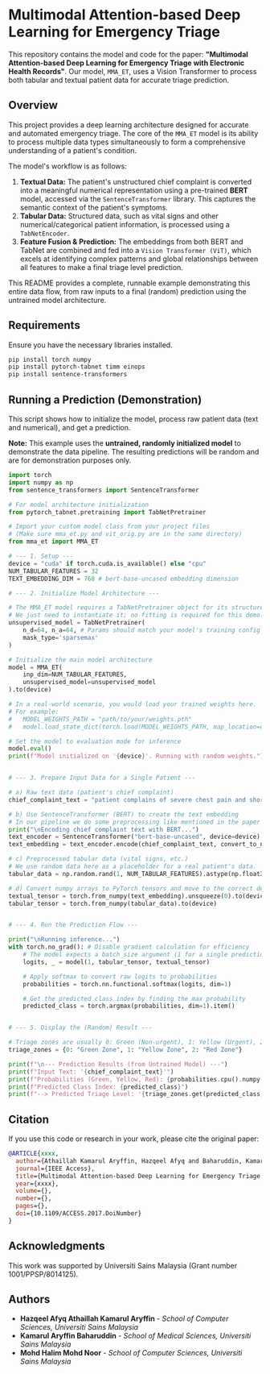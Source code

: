 # Multimodal Attention-based Deep Learning for Emergency Triage

This repository contains the model and code for the paper: **"Multimodal Attention-based Deep Learning for Emergency Triage with Electronic Health Records"**. Our model, `MMA_ET`, uses a Vision Transformer to process both tabular and textual patient data for accurate triage prediction.

## Overview

This project provides a deep learning architecture designed for accurate and automated emergency triage. The core of the `MMA_ET` model is its ability to process multiple data types simultaneously to form a comprehensive understanding of a patient's condition.

The model's workflow is as follows:
1.  **Textual Data:** The patient's unstructured chief complaint is converted into a meaningful numerical representation using a pre-trained **BERT** model, accessed via the `SentenceTransformer` library. This captures the semantic context of the patient's symptoms.
2.  **Tabular Data:** Structured data, such as vital signs and other numerical/categorical patient information, is processed using a `TabNetEncoder`.
3.  **Feature Fusion & Prediction:** The embeddings from both BERT and TabNet are combined and fed into a `Vision Transformer (ViT)`, which excels at identifying complex patterns and global relationships between all features to make a final triage level prediction.

This README provides a complete, runnable example demonstrating this entire data flow, from raw inputs to a final (random) prediction using the untrained model architecture.

## Requirements

Ensure you have the necessary libraries installed.

```bash
pip install torch numpy
pip install pytorch-tabnet timm einops
pip install sentence-transformers
```

## Running a Prediction (Demonstration)

This script shows how to initialize the model, process raw patient data (text and numerical), and get a prediction.

**Note:** This example uses the **untrained, randomly initialized model** to demonstrate the data pipeline. The resulting predictions will be random and are for demonstration purposes only.

```python
import torch
import numpy as np
from sentence_transformers import SentenceTransformer

# For model architecture initialization
from pytorch_tabnet.pretraining import TabNetPretrainer

# Import your custom model class from your project files
# (Make sure mma_et.py and vit_orig.py are in the same directory)
from mma_et import MMA_ET

# --- 1. Setup ---
device = "cuda" if torch.cuda.is_available() else "cpu"
NUM_TABULAR_FEATURES = 32
TEXT_EMBEDDING_DIM = 768 # bert-base-uncased embedding dimension

# --- 2. Initialize Model Architecture ---

# The MMA_ET model requires a TabNetPretrainer object for its structure.
# We just need to instantiate it; no fitting is required for this demo.
unsupervised_model = TabNetPretrainer(
    n_d=64, n_a=64, # Params should match your model's training config
    mask_type='sparsemax'
)

# Initialize the main model architecture
model = MMA_ET(
    inp_dim=NUM_TABULAR_FEATURES,
    unsupervised_model=unsupervised_model
).to(device)

# In a real-world scenario, you would load your trained weights here.
# For example:
#   MODEL_WEIGHTS_PATH = "path/to/your/weights.pth"
#   model.load_state_dict(torch.load(MODEL_WEIGHTS_PATH, map_location=device))

# Set the model to evaluation mode for inference
model.eval()
print(f"Model initialized on '{device}'. Running with random weights.")


# --- 3. Prepare Input Data for a Single Patient ---

# a) Raw text data (patient's chief complaint)
chief_complaint_text = "patient complains of severe chest pain and shortness of breath"

# b) Use SentenceTransformer (BERT) to create the text embedding
# In our pipeline we do some preprocessing like mentioned in the paper
print("\nEncoding chief complaint text with BERT...")
text_encoder = SentenceTransformer("bert-base-uncased", device=device)
text_embedding = text_encoder.encode(chief_complaint_text, convert_to_numpy=True)

# c) Preprocessed tabular data (vital signs, etc.)
# We use random data here as a placeholder for a real patient's data.
tabular_data = np.random.rand(1, NUM_TABULAR_FEATURES).astype(np.float32)

# d) Convert numpy arrays to PyTorch tensors and move to the correct device
textual_tensor = torch.from_numpy(text_embedding).unsqueeze(0).to(device)
tabular_tensor = torch.from_numpy(tabular_data).to(device)


# --- 4. Run the Prediction Flow ---

print("\nRunning inference...")
with torch.no_grad(): # Disable gradient calculation for efficiency
    # The model expects a batch_size argument (1 for a single prediction)
    logits, _ = model(1, tabular_tensor, textual_tensor)

    # Apply softmax to convert raw logits to probabilities
    probabilities = torch.nn.functional.softmax(logits, dim=1)

    # Get the predicted class index by finding the max probability
    predicted_class = torch.argmax(probabilities, dim=1).item()


# --- 5. Display the (Random) Result ---

# Triage zones are usually 0: Green (Non-urgent), 1: Yellow (Urgent), 2: Red (Critical)
triage_zones = {0: "Green Zone", 1: "Yellow Zone", 2: "Red Zone"}

print(f"\n--- Prediction Results (from Untrained Model) ---")
print(f"Input Text: '{chief_complaint_text}'")
print(f"Probabilities (Green, Yellow, Red): {probabilities.cpu().numpy().flatten()}")
print(f"Predicted Class Index: {predicted_class}")
print(f"--> Predicted Triage Level: '{triage_zones.get(predicted_class, 'Unknown')}'")

```

## Citation

If you use this code or research in your work, please cite the original paper:

```bibtex
@ARTICLE{xxxx,
  author={Athaillah Kamarul Aryffin, Hazqeel Afyq and Baharuddin, Kamarul Aryffin and Mohd Noor, Mohd Halim},
  journal={IEEE Access},
  title={Multimodal Attention-based Deep Learning for Emergency Triage with Electronic Health Records},
  year={xxxx},
  volume={},
  number={},
  pages={},
  doi={10.1109/ACCESS.2017.DoiNumber}
}
```

## Acknowledgments

This work was supported by Universiti Sains Malaysia (Grant number 1001/PPSP/8014125).

## Authors

* **Hazqeel Afyq Athaillah Kamarul Aryffin** - *School of Computer Sciences, Universiti Sains Malaysia*
* **Kamarul Aryffin Baharuddin** - *School of Medical Sciences, Universiti Sains Malaysia*
* **Mohd Halim Mohd Noor** - *School of Computer Sciences, Universiti Sains Malaysia*